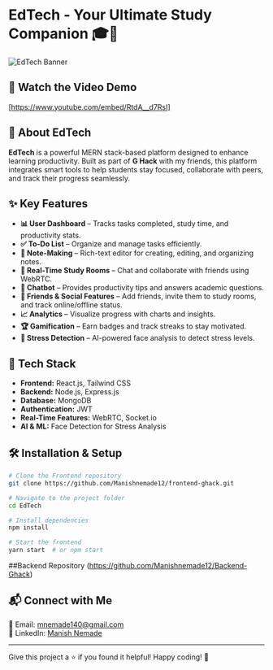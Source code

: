 # EdTech - Your Ultimate Study Companion 🎓🚀

![EdTech Banner](https://res.cloudinary.com/do0jgbkjz/image/upload/v1741873944/vbm-admin/file_1741873943558.png)

## 🎥 Watch the Video Demo
[https://www.youtube.com/embed/RtdA__d7RsI]



## 📌 About EdTech
**EdTech** is a powerful MERN stack-based platform designed to enhance learning productivity. Built as part of **G Hack** with my friends, this platform integrates smart tools to help students stay focused, collaborate with peers, and track their progress seamlessly.

## ✨ Key Features
- **📊 User Dashboard** – Tracks tasks completed, study time, and productivity stats.
- **✅ To-Do List** – Organize and manage tasks efficiently.
- **📝 Note-Making** – Rich-text editor for creating, editing, and organizing notes.
- **💬 Real-Time Study Rooms** – Chat and collaborate with friends using WebRTC.
- **🤖 Chatbot** – Provides productivity tips and answers academic questions.
- **👥 Friends & Social Features** – Add friends, invite them to study rooms, and track online/offline status.
- **📈 Analytics** – Visualize progress with charts and insights.
- **🏆 Gamification** – Earn badges and track streaks to stay motivated.
- **🧠 Stress Detection** – AI-powered face analysis to detect stress levels.

## 🚀 Tech Stack
- **Frontend:** React.js, Tailwind CSS
- **Backend:** Node.js, Express.js
- **Database:** MongoDB
- **Authentication:** JWT
- **Real-Time Features:** WebRTC, Socket.io
- **AI & ML:** Face Detection for Stress Analysis

## 🛠 Installation & Setup
```bash
# Clone the Frontend repository
git clone https://github.com/Manishnemade12/frontend-ghack.git

# Navigate to the project folder
cd EdTech

# Install dependencies
npm install

# Start the frontend
yarn start  # or npm start
```
##Backend Repository 
(https://github.com/Manishnemade12/Backend-Ghack)
## 📬 Connect with Me
📧 Email: [mnemade140@gmail.com](mailto:mnemade140@gmail.com)  
💼 LinkedIn: [Manish Nemade](https://www.linkedin.com/in/manish-nemade-aaa69b28a/)  

---

Give this project a ⭐ if you found it helpful! Happy coding! 🚀

